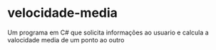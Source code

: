 # velocidade-media
 Um programa em C# que solicita informações ao usuario e calcula a valocidade media de um ponto ao outro
